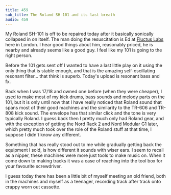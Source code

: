 ```yaml
---
title: 459
sub_title: The Roland SH-101 and its last breath
audio: 459
---
```


My Roland SH-101 is off to be repaired today after it basically sonically collapsed in on itself. The man doing the resuscitation is Ed at <a href="http://labs.fluctus.org/" target="_blank">Fluctus Labs</a> here in London. I hear good things about him, reasonably priced, he is nearby and already seems like a good guy. I feel like my 101 is going to the right person.

Before the 101 gets sent off I wanted to have a last little play on it using the only thing that is stable enough, and that is the amazing self-oscillating resonant filter… that think is superb. Today's upload is resonant bass and fx.

Back when I was 17/18 and owned one before (when they were cheaper), I used to make most of my kick drums, bass sounds and melody parts on the 101, but it is only until now that I have really noticed that Roland sound that spans most of their good machines and the similarity to the TR-606 and TR-808 kick sound. The envelope has that similar click and the tone is very typically Roland. I guess back then I pretty much only had Roland gear, and with the exception of getting the Nord Rack 2 and Nord Modular G1 later, which pretty much took over the role of the Roland stuff at that time, I suppose I didn't know any different.

Something that has really stood out to me while gradually getting back the equipment I sold, is how different it sounds with wiser ears. I seem to recall as a nipper, these machines were more just tools to make music on. When it come down to making tracks it was a case of reaching into the tool box for your favourite screwdriver.

I guess today there has been a little bit of myself meeting an old friend, both in the machines and myself as a teenager, recording track after track onto crappy worn out cassette.